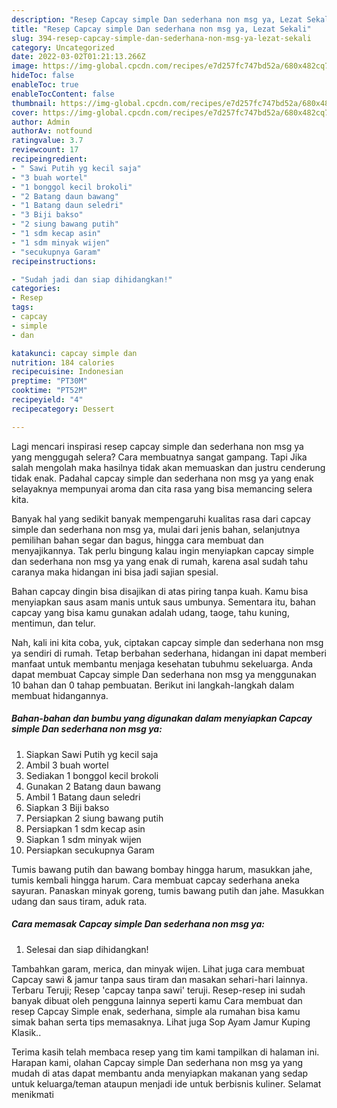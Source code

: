 ```yaml
---
description: "Resep Capcay simple Dan sederhana non msg ya, Lezat Sekali"
title: "Resep Capcay simple Dan sederhana non msg ya, Lezat Sekali"
slug: 394-resep-capcay-simple-dan-sederhana-non-msg-ya-lezat-sekali
category: Uncategorized
date: 2022-03-02T01:21:13.266Z
image: https://img-global.cpcdn.com/recipes/e7d257fc747bd52a/680x482cq70/capcay-simple-dan-sederhana-non-msg-ya-foto-resep-utama.jpg
hideToc: false
enableToc: true
enableTocContent: false
thumbnail: https://img-global.cpcdn.com/recipes/e7d257fc747bd52a/680x482cq70/capcay-simple-dan-sederhana-non-msg-ya-foto-resep-utama.jpg
cover: https://img-global.cpcdn.com/recipes/e7d257fc747bd52a/680x482cq70/capcay-simple-dan-sederhana-non-msg-ya-foto-resep-utama.jpg
author: Admin
authorAv: notfound
ratingvalue: 3.7
reviewcount: 17
recipeingredient:
- " Sawi Putih yg kecil saja"
- "3 buah wortel"
- "1 bonggol kecil brokoli"
- "2 Batang daun bawang"
- "1 Batang daun seledri"
- "3 Biji bakso"
- "2 siung bawang putih"
- "1 sdm kecap asin"
- "1 sdm minyak wijen"
- "secukupnya Garam"
recipeinstructions:

- "Sudah jadi dan siap dihidangkan!"
categories:
- Resep
tags:
- capcay
- simple
- dan

katakunci: capcay simple dan 
nutrition: 184 calories
recipecuisine: Indonesian
preptime: "PT30M"
cooktime: "PT52M"
recipeyield: "4"
recipecategory: Dessert

---
```



Lagi mencari inspirasi resep capcay simple dan sederhana non msg ya yang menggugah selera? Cara membuatnya sangat gampang. Tapi Jika salah mengolah maka hasilnya tidak akan memuaskan dan justru cenderung tidak enak. Padahal capcay simple dan sederhana non msg ya yang enak selayaknya mempunyai aroma dan cita rasa yang bisa memancing selera kita.


Banyak hal yang sedikit banyak mempengaruhi kualitas rasa dari capcay simple dan sederhana non msg ya, mulai dari jenis bahan, selanjutnya pemilihan bahan segar dan bagus, hingga cara membuat dan menyajikannya. Tak perlu bingung kalau ingin menyiapkan capcay simple dan sederhana non msg ya yang enak di rumah, karena asal sudah tahu caranya maka hidangan ini bisa jadi sajian spesial.

Bahan capcay dingin bisa disajikan di atas piring tanpa kuah. Kamu bisa menyiapkan saus asam manis untuk saus umbunya. Sementara itu, bahan capcay yang bisa kamu gunakan adalah udang, taoge, tahu kuning, mentimun, dan telur.


Nah, kali ini kita coba, yuk, ciptakan capcay simple dan sederhana non msg ya sendiri di rumah. Tetap berbahan sederhana, hidangan ini dapat memberi manfaat untuk membantu menjaga kesehatan tubuhmu sekeluarga. Anda dapat membuat Capcay simple Dan sederhana non msg ya menggunakan 10 bahan dan 0 tahap pembuatan. Berikut ini langkah-langkah dalam membuat hidangannya.

<!--inarticleads1-->

##### Bahan-bahan dan bumbu yang digunakan dalam menyiapkan Capcay simple Dan sederhana non msg ya:

1. Siapkan  Sawi Putih yg kecil saja
1. Ambil 3 buah wortel
1. Sediakan 1 bonggol kecil brokoli
1. Gunakan 2 Batang daun bawang
1. Ambil 1 Batang daun seledri
1. Siapkan 3 Biji bakso
1. Persiapkan 2 siung bawang putih
1. Persiapkan 1 sdm kecap asin
1. Siapkan 1 sdm minyak wijen
1. Persiapkan secukupnya Garam


Tumis bawang putih dan bawang bombay hingga harum, masukkan jahe, tumis kembali hingga harum. Cara membuat capcay sederhana aneka sayuran. Panaskan minyak goreng, tumis bawang putih dan jahe. Masukkan udang dan saus tiram, aduk rata. 

<!--inarticleads2-->

##### Cara memasak Capcay simple Dan sederhana non msg ya:


1. Selesai dan siap dihidangkan!

Tambahkan garam, merica, dan minyak wijen. Lihat juga cara membuat Capcay sawi &amp; jamur tanpa saus tiram dan masakan sehari-hari lainnya. Terbaru Teruji; Resep &#39;capcay tanpa sawi&#39; teruji. Resep-resep ini sudah banyak dibuat oleh pengguna lainnya seperti kamu Cara membuat dan resep Capcay Simple enak, sederhana, simple ala rumahan bisa kamu simak bahan serta tips memasaknya. Lihat juga Sop Ayam Jamur Kuping Klasik.. 

Terima kasih telah membaca resep yang tim kami tampilkan di halaman ini. Harapan kami, olahan Capcay simple Dan sederhana non msg ya yang mudah di atas dapat membantu anda menyiapkan makanan yang sedap untuk keluarga/teman ataupun menjadi ide untuk berbisnis kuliner. Selamat menikmati
